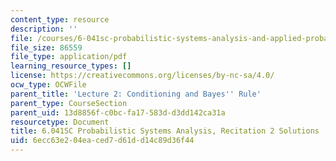 ```yaml
---
content_type: resource
description: ''
file: /courses/6-041sc-probabilistic-systems-analysis-and-applied-probability-fall-2013/6ecc63e204eaced7d61dd14c89d36f44_MIT6_041SCF13_rec02_sol.pdf
file_size: 86559
file_type: application/pdf
learning_resource_types: []
license: https://creativecommons.org/licenses/by-nc-sa/4.0/
ocw_type: OCWFile
parent_title: 'Lecture 2: Conditioning and Bayes'' Rule'
parent_type: CourseSection
parent_uid: 13d8856f-c0bc-fa17-583d-d3dd142ca31a
resourcetype: Document
title: 6.041SC Probabilistic Systems Analysis, Recitation 2 Solutions
uid: 6ecc63e2-04ea-ced7-d61d-d14c89d36f44
---
```

